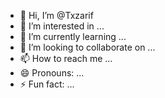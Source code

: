 - 👋 Hi, I’m @Txzarif
- 👀 I’m interested in ...
- 🌱 I’m currently learning ...
- 💞️ I’m looking to collaborate on ...
- 📫 How to reach me ...
- 😄 Pronouns: ...
- ⚡ Fun fact: ...

<!---
Txzarif/Txzarif is a ✨ special ✨ repository because its `README.md` (this file) appears on your GitHub profile.
You can click the Preview link to take a look at your changes.
--->
